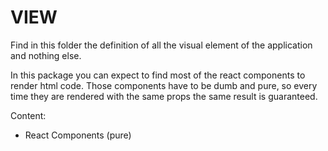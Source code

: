 VIEW
====

Find in this folder the definition of all the visual element of the application and nothing else.

In this package you can expect to find most of the react components to render html code. Those
components have to be dumb and pure, so every time they are rendered with the same props the same
result is guaranteed.

Content:
 - React Components (pure)
